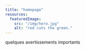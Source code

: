 ```yaml
---
title: "homepage"
resources:
  featuredImage:
    src: "/img/hero.jpg"
    alt: "red cuts the green."
---
```


quelques avertissements importants
